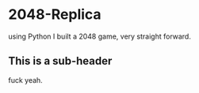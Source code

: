 # 2048-Replica

using Python I built a 2048 game, very straight forward.

## This is a sub-header

fuck yeah.
